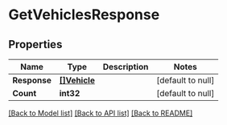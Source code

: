 # GetVehiclesResponse

## Properties
Name | Type | Description | Notes
------------ | ------------- | ------------- | -------------
**Response** | [**[]Vehicle**](Vehicle.md) |  | [default to null]
**Count** | **int32** |  | [default to null]

[[Back to Model list]](../README.md#documentation-for-models) [[Back to API list]](../README.md#documentation-for-api-endpoints) [[Back to README]](../README.md)


